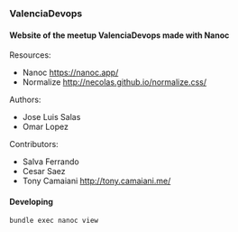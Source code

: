 ### ValenciaDevops

#### Website of the meetup ValenciaDevops made with Nanoc

Resources:
- Nanoc https://nanoc.app/
- Normalize http://necolas.github.io/normalize.css/

Authors:
- Jose Luis Salas
- Omar Lopez

Contributors:
- Salva Ferrando
- Cesar Saez
- Tony Camaiani http://tony.camaiani.me/

#### Developing

`bundle exec nanoc view`
